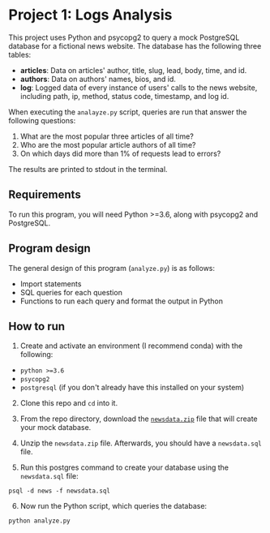 # Project 1: Logs Analysis

This project uses Python and psycopg2 to query a mock PostgreSQL database for a fictional news website. The database has the following three tables:

- **articles**: Data on articles' author, title, slug, lead, body, time, and id.
- **authors**: Data on authors' names, bios, and id.
- **log**: Logged data of every instance of users' calls to the news website, including path, ip, method, status code, timestamp, and log id.

When executing the `analayze.py` script, queries are run that answer the following questions:

1. What are the most popular three articles of all time?
2. Who are the most popular article authors of all time?
3. On which days did more than 1% of requests lead to errors?

The results are printed to stdout in the terminal.


## Requirements

To run this program, you will need Python >=3.6, along with psycopg2 and PostgreSQL.


## Program design

The general design of this program (`analyze.py`) is as follows:

- Import statements
- SQL queries for each question
- Functions to run each query and format the output in Python


## How to run

1. Create and activate an environment (I recommend conda) with the following:

- `python >=3.6`
- `psycopg2`
- `postgresql` (if you don't already have this installed on your system)

2. Clone this repo and `cd` into it.

3. From the repo directory, download the [`newsdata.zip`](https://d17h27t6h515a5.cloudfront.net/topher/2016/August/57b5f748_newsdata/newsdata.zip) file that will create your mock database.

4. Unzip the `newsdata.zip` file. Afterwards, you should have a `newsdata.sql` file.

5. Run this postgres command to create your database using the `newsdata.sql` file:
```
psql -d news -f newsdata.sql
```

6. Now run the Python script, which queries the database:
```
python analyze.py
```